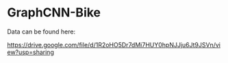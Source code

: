 # GraphCNN-Bike

Data can be found here:

https://drive.google.com/file/d/1R2oHO5Dr7dMi7HUY0hpNJJju6Jt9JSVn/view?usp=sharing

